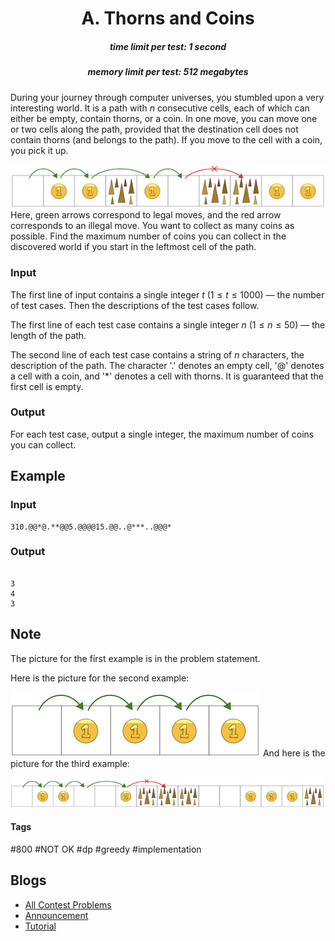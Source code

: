 <h1 style='text-align: center;'> A. Thorns and Coins</h1>

<h5 style='text-align: center;'>time limit per test: 1 second</h5>
<h5 style='text-align: center;'>memory limit per test: 512 megabytes</h5>

During your journey through computer universes, you stumbled upon a very interesting world. It is a path with $n$ consecutive cells, each of which can either be empty, contain thorns, or a coin. In one move, you can move one or two cells along the path, provided that the destination cell does not contain thorns (and belongs to the path). If you move to the cell with a coin, you pick it up.

 ![](images/72d3c406478fef9e56248f7c9ffe6c6be6f9cab2.png) Here, green arrows correspond to legal moves, and the red arrow corresponds to an illegal move. You want to collect as many coins as possible. Find the maximum number of coins you can collect in the discovered world if you start in the leftmost cell of the path.

### Input

The first line of input contains a single integer $t$ ($1 \le t \le 1000$) — the number of test cases. Then the descriptions of the test cases follow.

The first line of each test case contains a single integer $n$ ($1 \le n \le 50$) — the length of the path.

The second line of each test case contains a string of $n$ characters, the description of the path. The character '.' denotes an empty cell, '@' denotes a cell with a coin, and '*' denotes a cell with thorns. It is guaranteed that the first cell is empty.

### Output

For each test case, output a single integer, the maximum number of coins you can collect.

## Example

### Input


```text
310.@@*@.**@@5.@@@@15.@@..@***..@@@*
```
### Output

```text

3
4
3

```
## Note

The picture for the first example is in the problem statement.

Here is the picture for the second example:

 ![](images/f219f5a838ea637b58a96f6c654757ed91cb7ec6.png) And here is the picture for the third example:

 ![](images/cd296e35c57468456bdab9bfec7d2b41542e6976.png) 

#### Tags 

#800 #NOT OK #dp #greedy #implementation 

## Blogs
- [All Contest Problems](../Codeforces_Round_927_(Div._3).md)
- [Announcement](../blogs/Announcement.md)
- [Tutorial](../blogs/Tutorial.md)
